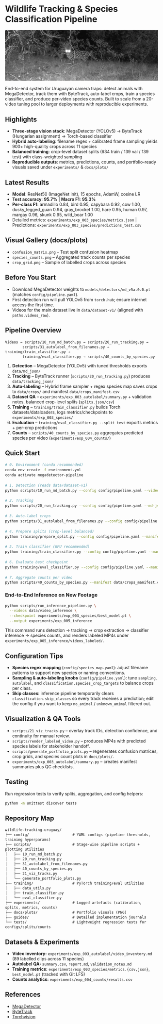 # Wildlife Tracking & Species Classification Pipeline

![Pipeline hero placeholder](docs/plots/hero_banner.png)

End-to-end system for Uruguayan camera traps: detect animals with MegaDetector, track them with ByteTrack, auto-label crops, train a species classifier, and produce per-video species counts. Built to scale from a 20-video tuning pool to larger deployments with reproducible experiments.

## Highlights
- **Three-stage vision stack**: MegaDetector (YOLOv5) → ByteTrack (Hungarian assignment) → Torch-based classifier
- **Hybrid auto-labeling**: filename regex + calibrated frame sampling yields 900+ high-quality crops across 11 species
- **Balanced training**: crop-level dataset splits (634 train / 139 val / 139 test) with class-weighted sampling
- **Reproducible outputs**: metrics, predictions, counts, and portfolio-ready visuals saved under `experiments/` & `docs/plots/`

## Latest Results
- **Model**: ResNet50 (ImageNet init), 15 epochs, AdamW, cosine LR
- **Test accuracy**: **95.7%** | **Macro F1**: **95.3%**
- **Per-class F1**: armadillo 0.84, bird 0.95, capybara 0.92, cow 1.00, dusky_legged_guan 0.94, gray_brocket 1.00, hare 0.95, human 0.97, margay 0.96, skunk 0.95, wild_boar 1.00
- Detailed metrics: `experiments/exp_003_species/metrics.json` | Predictions: `experiments/exp_003_species/predictions_test.csv`

## Visual Gallery (docs/plots)
- `confusion_matrix.png` – Test split confusion heatmap
- `species_counts.png` – Aggregated track counts per species
- `crop_grid.png` – Sample of labelled crops across species

## Before You Start
- Download MegaDetector weights to `models/detectors/md_v5a.0.0.pt` (matches `config/pipeline.yaml`).
- First detection run will pull YOLOv5 from `torch.hub`; ensure internet access the first time.
- Videos for the main dataset live in `data/dataset-v1/` (aligned with `paths.videos_raw`).

## Pipeline Overview
```
Videos → scripts/10_run_md_batch.py → scripts/20_run_tracking.py →
        scripts/31_autolabel_from_filenames.py → training/train_classifier.py →
        training/eval_classifier.py → scripts/40_counts_by_species.py
```

1. **Detection** – MegaDetector (YOLOv5) with tuned thresholds exports `data/md_json/`
2. **Tracking** – ByteTrack runner (`scripts/20_run_tracking.py`) produces `data/tracking_json/`
3. **Auto-labeling** – Hybrid frame sampler + regex species map saves crops to `data/crops/` and manifest `data/crops_manifest.csv`
4. **Dataset QA** – `experiments/exp_003_autolabel/summary.py` + validation notes, balanced crop-level splits (`splits.json/csv`)
5. **Training** – `training/train_classifier.py` builds Torch datasets/dataloaders, logs metrics/checkpoints to `experiments/exp_003_species/`
6. **Evaluation** – `training/eval_classifier.py --split test` exports metrics + per-crop predictions
7. **Counts** – `scripts/40_counts_by_species.py` aggregates predicted species per video (`experiments/exp_004_counts/`)

## Quick Start
```bash
# 0. Environment (conda recommended)
conda env create -f environment.yml
conda activate megadetector-pipeline

# 1. Detection (reads data/dataset-v1)
python scripts/10_run_md_batch.py --config config/pipeline.yaml --video-dir data/dataset-v1

# 2. Tracking
python scripts/20_run_tracking.py --config config/pipeline.yaml --md-json data/md_json --video-root data/dataset-v1

# 3. Auto-label crops
python scripts/31_autolabel_from_filenames.py --config config/pipeline.yaml --tracks-json data/tracking_json --video-root data/dataset-v1 --out-dir data/crops --manifest data/crops_manifest.csv

# 4. Prepare splits (crop-level balanced)
python training/prepare_split.py --config config/pipeline.yaml --manifest data/crops_manifest.csv --out-dir experiments/exp_003_autolabel --strategy crop

# 5. Train classifier (GPU recommended)
python training/train_classifier.py --config config/pipeline.yaml --manifest data/crops_manifest.csv --splits experiments/exp_003_autolabel/splits.json --output-dir experiments/exp_003_species --model resnet50

# 6. Evaluate best checkpoint
python training/eval_classifier.py --config config/pipeline.yaml --manifest data/crops_manifest.csv --splits experiments/exp_003_autolabel/splits.json --checkpoint experiments/exp_003_species/best_model.pt --output-dir experiments/exp_003_species --split test

# 7. Aggregate counts per video
python scripts/40_counts_by_species.py --manifest data/crops_manifest.csv --predictions experiments/exp_003_species/predictions_test.csv --out-dir experiments/exp_004_counts
```

### End-to-End Inference on New Footage
```bash
python scripts/run_inference_pipeline.py \
  --videos data/video_inference \
  --checkpoint experiments/exp_003_species/best_model.pt \
  --output experiments/exp_005_inference
```

This command runs detection → tracking → crop extraction → classifier inference → species counts, and renders labeled MP4s under `experiments/exp_005_inference/videos_labeled/`.

## Configuration Tips
- **Species regex mapping** (`config/species_map.yaml`): adjust filename patterns to support new species or naming conventions.
- **Sampling & auto-labeling knobs** (`config/pipeline.yaml`): tune `sampling`, `autolabel`, and `classification.species_crop_targets` to balance crops per class.
- **Skip classes**: inference pipeline temporarily clears `classification.skip_classes` so every track receives a prediction; edit the config if you want to keep `no_animal` / `unknown_animal` filtered out.

## Visualization & QA Tools
- `scripts/21_viz_tracks.py` – overlay track IDs, detection confidence, and continuity for manual review.
- `scripts/render_labeled_video.py` – produces MP4s with predicted species labels for stakeholder handoff.
- `scripts/generate_portfolio_plots.py` – regenerates confusion matrices, crop grids, and species count plots in `docs/plots/`.
- `experiments/exp_003_autolabel/summary.py` – creates manifest summaries plus QC checklists.

## Testing
Run regression tests to verify splits, aggregation, and config helpers:
```bash
python -m unittest discover tests
```

## Repository Map
```
wildlife-tracking-uruguay/
├── config/                    # YAML configs (pipeline thresholds, training hyperparams)
├── scripts/                   # Stage-wise pipeline scripts + plotting utilities
│   ├── 10_run_md_batch.py
│   ├── 20_run_tracking.py
│   ├── 31_autolabel_from_filenames.py
│   ├── 40_counts_by_species.py
│   ├── 21_viz_tracks.py
│   └── generate_portfolio_plots.py
├── training/                  # PyTorch training/eval utilities
│   ├── data_utils.py
│   ├── train_classifier.py
│   └── eval_classifier.py
├── experiments/               # Logged artefacts (calibration, splits, metrics, counts)
├── docs/plots/                # Portfolio visuals (PNG)
├── guides/                    # Detailed implementation journals
└── tests/                     # Lightweight regression tests for configs/splits/counts
```

## Datasets & Experiments
- **Video inventory:** `experiments/exp_003_autolabel/video_inventory.md` (89 labelled clips across 11 species)
- **Autolabel QA:** `summary.csv`, `report.md`, `validation_notes.md`
- **Training metrics:** `experiments/exp_003_species/metrics.{csv,json}`, `best_model.pt` (tracked with Git LFS)
- **Counts analytics:** `experiments/exp_004_counts/results.csv`

## References
- [MegaDetector](https://github.com/microsoft/CameraTraps)
- [ByteTrack](https://github.com/ifzhang/ByteTrack)
- [Torchvision](https://pytorch.org/vision/stable/index.html)
